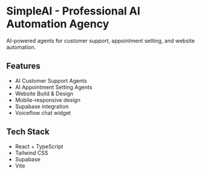 # SimpleAI - Professional AI Automation Agency

AI-powered agents for customer support, appointment setting, and website automation.

## Features
- AI Customer Support Agents
- AI Appointment Setting Agents  
- Website Build & Design
- Mobile-responsive design
- Supabase integration
- Voiceflow chat widget

## Tech Stack
- React + TypeScript
- Tailwind CSS
- Supabase
- Vite
